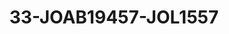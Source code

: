 ---
title: 33-JOAB19457-JOL1557
image: /v1543919832/viterbo/33-JOAB19457-JOL1557.jpg
brand: jolie
layout: vestito
---